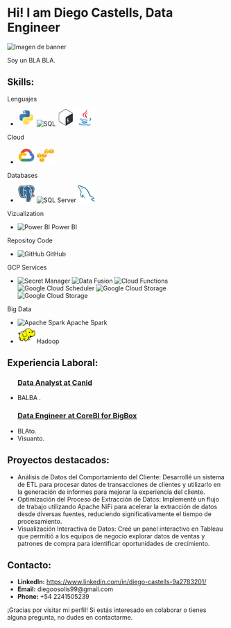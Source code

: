 <!DOCTYPE html>
<html>
  
<body>

  <h1>Hi! I am Diego Castells, Data Engineer</h1>
  <img src="https://github.com/DiegoCastellsSolis/PERSONAL/blob/main/DiegoCastells.png" alt="Imagen de banner">

  <p>Soy un BLA BLA.</p>

  <h2>Skills:</h2>
    <p>Lenguajes</p>     
        <ul>  
            <li>
                <img src="https://raw.githubusercontent.com/devicons/devicon/master/icons/python/python-original.svg" alt="Python" width="40" height="40">  
                <img src="https://www.svgrepo.com/show/331760/sql-database-generic.svg" alt="SQL" width="40" height="40">  
              <img src="https://raw.githubusercontent.com/devicons/devicon/master/icons/bash/bash-original.svg" alt="Bash Shell" width="40" height="40">
                <img src="https://raw.githubusercontent.com/devicons/devicon/master/icons/java/java-original.svg" alt="Java" width="40" height="40">  
            </li>
        </ul>
    <p>Cloud</p>   
        <ul>    
            <li>
                <img src="https://raw.githubusercontent.com/devicons/devicon/master/icons/googlecloud/googlecloud-original.svg" alt="Google Cloud Platform" width="40" height="40">
                <img src="https://raw.githubusercontent.com/devicons/devicon/master/icons/amazonwebservices/amazonwebservices-original.svg" alt="AWS" width="40" height="40">
            </li>
        </ul>
    <p>Databases</p>   
    <ul>    
        <li>
            <img src="https://raw.githubusercontent.com/devicons/devicon/master/icons/postgresql/postgresql-original.svg" alt="PostgreSQL" width="40" height="40"> 
            <img src="https://www.svgrepo.com/show/303229/microsoft-sql-server-logo.svg" alt="SQL Server" width="40" height="40">
            <img src="https://raw.githubusercontent.com/devicons/devicon/master/icons/mysql/mysql-original.svg" alt="MySQL" width="40" height="40"> 
        </li>
    </ul>   
    <p>Vizualization</p>
    <ul>    
        <li><img src="https://github.com/DiegoCastellsSolis/PERSONAL/blob/main/powerbi" alt="Power BI" width="40" height="40"> Power BI</li>
    </ul>
    <p>Repositoy Code</p>
    <ul>
        <li><img src="https://www.vectorlogo.zone/logos/github/github-icon.svg" alt="GitHub" width="40" height="40"> GitHub</li>
    </ul>
    <p>GCP Services</p>   
        <ul>    
            <li>
                <img src="https://www.svgrepo.com/show/375492/secret-manager.svg" alt="Secret Manager" width="40" height="40"> 
                <img src="https://www.svgrepo.com/show/375351/cloud-data-fusion.svg" alt="Data Fusion" width="40" height="40"> 
                <img src="https://www.svgrepo.com/show/353806/google-cloud-functions.svg" alt="Cloud Functions" width="40" height="40">
                <img src="https://www.svgrepo.com/show/375384/cloud-scheduler.svg" alt="Google Cloud Scheduler" width="40" height="40"> 
                <img src="https://lh3.googleusercontent.com/p9ST3mhfKqDdxwwgyGHCFmCddgFeHnYlQfCbORDHJm48z1cZhEknPXlbY_iGsnr2sIPk8EVanoqGjA=e14-rw-lo-sc0xffffff-h24" alt="Google Cloud Storage" width="40" height="40"> 
                <img src="https://www.logo.wine/a/logo/Google_Storage/Google_Storage-Logo.wine.svg" alt="Google Cloud Storage" width="40" height="40"> 
            </li>
        </ul>     
    <p>Big Data</p>   
        <ul>    
            <li><img src="https://raw.githubusercontent.com/devicons/devicon/master/icons/spark/spark-original.svg" alt="Apache Spark" width="40" height="40"> Apache Spark</li>
            <li><img src="https://raw.githubusercontent.com/devicons/devicon/master/icons/hadoop/hadoop-original.svg" alt="Hadoop" width="40" height="40"> Hadoop</li>
        </ul> 

  <h2>Experiencia Laboral:</h2>
  <ul>
    <h3><a href="http://canid.io">Data Analyst at Canid</a></h3>      
    <li> BALBA .</li>
    <h3><a href="https://www.bigbox.com.ar/">Data Engineer at CoreBI for BigBox</a></h3>   
    <li>BLAto.</li>
    <li>Visuanto.</li>
  </ul>

  <h2>Proyectos destacados:</h2>
  <ul>
    <li>Análisis de Datos del Comportamiento del Cliente: Desarrollé un sistema de ETL para procesar datos de transacciones de clientes y utilizarlo en la generación de informes para mejorar la experiencia del cliente.</li>
    <li>Optimización del Proceso de Extracción de Datos: Implementé un flujo de trabajo utilizando Apache NiFi para acelerar la extracción de datos desde diversas fuentes, reduciendo significativamente el tiempo de procesamiento.</li>
    <li>Visualización Interactiva de Datos: Creé un panel interactivo en Tableau que permitió a los equipos de negocio explorar datos de ventas y patrones de compra para identificar oportunidades de crecimiento.</li>
  </ul>
  <h2>Contacto:</h2>
  <ul>
    <li><strong>LinkedIn:</strong> <a href="https://www.linkedin.com/in/diego-castells-9a2783201/">https://www.linkedin.com/in/diego-castells-9a2783201/</a></li>
    <li><strong>Email:</strong> diegoosolis99@gmail.com</li> 
    <li><strong>Phone:</strong> +54 2241505239</li>
  </ul>
  <p>¡Gracias por visitar mi perfil! Si estás interesado en colaborar o tienes alguna pregunta, no dudes en contactarme.</p>

</body>
</html>
